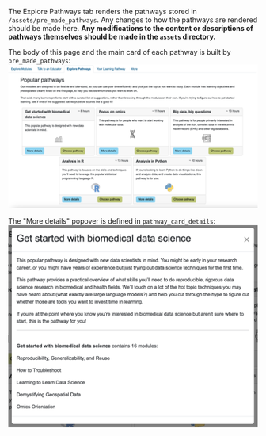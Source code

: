 The Explore Pathways tab renders the pathways stored in `/assets/pre_made_pathways`. Any changes to how the pathways are rendered should be made here. **Any modifications to the content or descriptions of pathways themselves should be made in the `assets` directory.**

The body of this page and the main card of each pathway is built by `pre_made_pathways`:
![Explore Pathways tab.](/media/Explore_Pathways.png)

The "More details" popover is defined in `pathway_card_details`:
![More Details popover for a pre-made pathway.](/media/Pathway_More_Details.png)